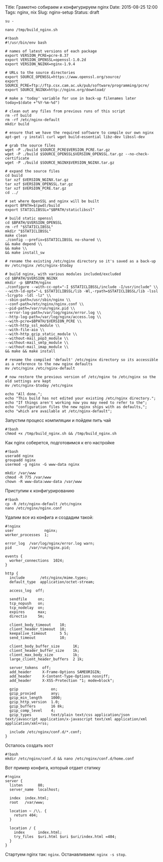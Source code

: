 Title: Грамотно собираем и конфигурируем nginx
Date: 2015-08-25 12:00
Tags: nginx, nix
Slug: nginx-setup
Status: draft

`su -`

`nano /tmp/build_nginx.sh`

    #!bash
    #!/usr/bin/env bash

    # names of latest versions of each package
    export VERSION_PCRE=pcre-8.37
    export VERSION_OPENSSL=openssl-1.0.2d
    export VERSION_NGINX=nginx-1.9.4

    # URLs to the source directories
    export SOURCE_OPENSSL=https://www.openssl.org/source/
    export SOURCE_PCRE=ftp://ftp.csx.cam.ac.uk/pub/software/programming/pcre/
    export SOURCE_NGINX=http://nginx.org/download/

    # make a 'today' variable for use in back-up filenames later
    today=$(date +"%Y-%m-%d")

    # clean out any files from previous runs of this script
    rm -rf build
    rm -rf /etc/nginx-default
    mkdir build

    # ensure that we have the required software to compile our own nginx
    apt-get -y install curl wget build-essential libz-dev libssl-dev

    # grab the source files
    wget -P ./build $SOURCE_PCRE$VERSION_PCRE.tar.gz
    wget -P ./build $SOURCE_OPENSSL$VERSION_OPENSSL.tar.gz --no-check-certificate
    wget -P ./build $SOURCE_NGINX$VERSION_NGINX.tar.gz

    # expand the source files
    cd build
    tar xzf $VERSION_NGINX.tar.gz
    tar xzf $VERSION_OPENSSL.tar.gz
    tar xzf $VERSION_PCRE.tar.gz
    cd ../

    # set where OpenSSL and nginx will be built
    export BPATH=$(pwd)/build
    export STATICLIBSSL="$BPATH/staticlibssl"

    # build static openssl
    cd $BPATH/$VERSION_OPENSSL
    rm -rf "$STATICLIBSSL"
    mkdir "$STATICLIBSSL"
    make clean
    ./config --prefix=$STATICLIBSSL no-shared \\
    && make depend \\
    && make \\
    && make install_sw

    # rename the existing /etc/nginx directory so it's saved as a back-up
    mv /etc/nginx /etc/nginx-$today

    # build nginx, with various modules included/excluded
    cd $BPATH/$VERSION_NGINX
    mkdir -p $BPATH/nginx
    ./configure --with-cc-opt="-I $STATICLIBSSL/include -I/usr/include" \\
    --with-ld-opt="-L $STATICLIBSSL/lib -Wl,-rpath=$STATICLIBSSL/lib -lssl -lcrypto -ldl -lz" \\
    --sbin-path=/usr/sbin/nginx \\
    --conf-path=/etc/nginx/nginx.conf \\
    --pid-path=/var/run/nginx.pid \\
    --error-log-path=/var/log/nginx/error.log \\
    --http-log-path=/var/log/nginx/access.log \\
    --with-pcre=$BPATH/$VERSION_PCRE \\
    --with-http_ssl_module \\
    --with-file-aio \\
    --with-http_gzip_static_module \\
    --without-mail_pop3_module \\
    --without-mail_smtp_module \\
    --without-mail_imap_module \\
    && make && make install

    # rename the compiled 'default' /etc/nginx directory so its accessible as a reference to the new nginx defaults
    mv /etc/nginx /etc/nginx-default

    # now restore the previous version of /etc/nginx to /etc/nginx so the old settings are kept
    mv /etc/nginx-$today /etc/nginx

    echo "All done.";
    echo "This build has not edited your existing /etc/nginx directory.";
    echo "If things aren't working now you may need to refer to the";
    echo "configuration files the new nginx ships with as defaults,";
    echo "which are available at /etc/nginx-default";

Запустим процесс компиляции и пойдем пить чай

    #!bash
    chmod +x /tmp/build_nginx.sh && /tmp/build_nginx.sh

Как nginx соберется, подготовимся к его настройке

    #!bash
    useradd nginx
    groupadd nginx
    usermod -g nginx -G www-data nginx

    mkdir /var/www
    chmod -R 775 /var/www
    chown -R www-data:www-data /var/www

Приступим к конфигурированию

    #!bash
    cp -R /etc/nginx-default /etc/nginx
    nano /etc/nginx/nginx.conf

Удалим все из конфига и создадим такой:

    #!nginx
    user              nginx;
    worker_processes  1;

    error_log  /var/log/nginx/error.log warn;
    pid        /var/run/nginx.pid;

    events {
      worker_connections  1024;
    }

    http {
      include       /etc/nginx/mime.types;
      default_type  application/octet-stream;

      access_log  off;

      sendfile     on;
      tcp_nopush   on;
      tcp_nodelay  on;
      expires      max;
      directio     5m;

      client_body_timeout    10;
      client_header_timeout  10;
      keepalive_timeout      5 5;
      send_timeout           10;

      client_body_buffer_size      1K;
      client_header_buffer_size    1k;
      client_max_body_size         1k;
      large_client_header_buffers  2 1k;

      server_tokens  off;
      add_header     X-Frame-Options SAMEORIGIN;
      add_header     X-Content-Type-Options nosniff;
      add_header     X-XSS-Protection "1; mode=block";

      gzip               on; 
      gzip_proxied       any;
      gzip_min_length    1000;
      gzip_http_version  1.0;
      gzip_buffers       16 8k;
      gzip_comp_level    4;
      gzip_types         text/plain text/css application/json text/javascript application/x-javascript text/xml application/xml application/xml+rss;

      include /etc/nginx/conf.d/*.conf;
    }

Осталось создать хост

    #!bash
    mkdir /etc/nginx/conf.d && nano /etc/nginx/conf.d/home.conf

Вот пример конфига, который отдает статику

    #!nginx
    server {
      listen       80;
      server_name  localhost;

      index  index.html;
      root   /var/www;

      location ~ /\\. {
        return 404;
      }

      location / {
        index      index.html;
        try_files  $uri.html $uri $uri/index.html =404;
      }
    }

Стартуем nginx так: `nginx`. Останавливаем: `nginx -s stop`. 
